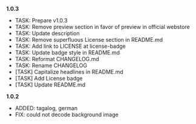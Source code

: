 **1.0.3**

* TASK: Prepare v1.0.3
* TASK: Remove preview section in favor of preview in official webstore
* TASK: Update description
* TASK: Remove superfluous License section in README.md
* TASK: Add link to LICENSE at license-badge
* TASK: Update badge style in README.md
* TASK: Reformat CHANGELOG.md
* TASK: Rename CHANGELOG
* [TASK] Capitalize headlines in README.md
* [TASK] Add License badge
* [TASK] Update README.md


**1.0.2**

* ADDED: tagalog, german
* FIX: could not decode background image